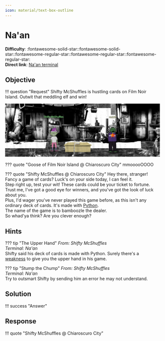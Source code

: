 ```yaml
---
icon: material/text-box-outline
---
```


# Na'an

**Difficulty**: :fontawesome-solid-star::fontawesome-solid-star::fontawesome-regular-star::fontawesome-regular-star::fontawesome-regular-star:<br/>
**Direct link**: [Na'an terminal](https://nannannannannannan.com?&challenge=naan&username=rack3t&id=89be8525-55e0-4cb4-a673-944f2fe2c8b2&area=fni-chiaroscurocity&location=31,32&tokens=&dna=ATATATTAATATATATATATATATATATATATCGATATGCATATATATATATGCATATATATATATATATATATATTAGCATATATATATATATGCATATATATATATGCATATATATTA)

## Objective

!!! question "Request"
    Shifty McShuffles is hustling cards on Film Noir Island. Outwit that meddling elf and win!

![Shifty McShuffles](../img/objectives/o17/ShiftyMcShuffles.jpg)

??? quote "Goose of Film Noir Island @ Chiaroscuro City"
    mmooooOOOO

??? quote "Shifty McShuffles @ Chiaroscuro City"
    Hey there, stranger! Fancy a game of cards? Luck's on your side today, I can feel it.<br/>
    Step right up, test your wit! These cards could be your ticket to fortune.<br/>
    Trust me, I've got a good eye for winners, and you've got the look of luck about you.<br/>
    Plus, I'd wager you've never played this game before, as this isn't any ordinary deck of cards. It's made with [Python](https://www.tenable.com/blog/python-nan-injection).<br/>
    The name of the game is to bamboozle the dealer.<br/>
    So whad'ya think? Are you clever enough?
    

## Hints
??? tip "The Upper Hand"
    <i>From: Shifty McShuffles<br/>
    Terminal: Na'an</i><br/>
    Shifty said his deck of cards is made with Python. Surely there's a [weakness](https://www.tenable.com/blog/python-nan-injection) to give you the upper hand in his game.

??? tip "Stump the Chump"
    <i>From: Shifty McShuffles<br/>
    Terminal: Na'an</i><br/>
    Try to outsmart Shifty by sending him an error he may not understand.



## Solution


!!! success "Answer"
    
    
## Response
!!! quote "Shifty McShuffles @ Chiaroscuro City"
    

